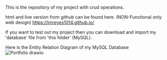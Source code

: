 This is the repository of my project with crud operations.

html and live version from github can be found here. (NON-Functional only web design)
https://jmreyes1014.github.io/

If you want to test out my project then you can download and import my 'database' file from 'this folder' (MySQL).


Here is the Entity Relation Diagram of my MySQL Database
![Portfolio drawio](https://github.com/JMReyes1014/FinalsProject_crud/assets/147701292/6d233c47-13e1-447b-836a-f35eb8c20d13)

